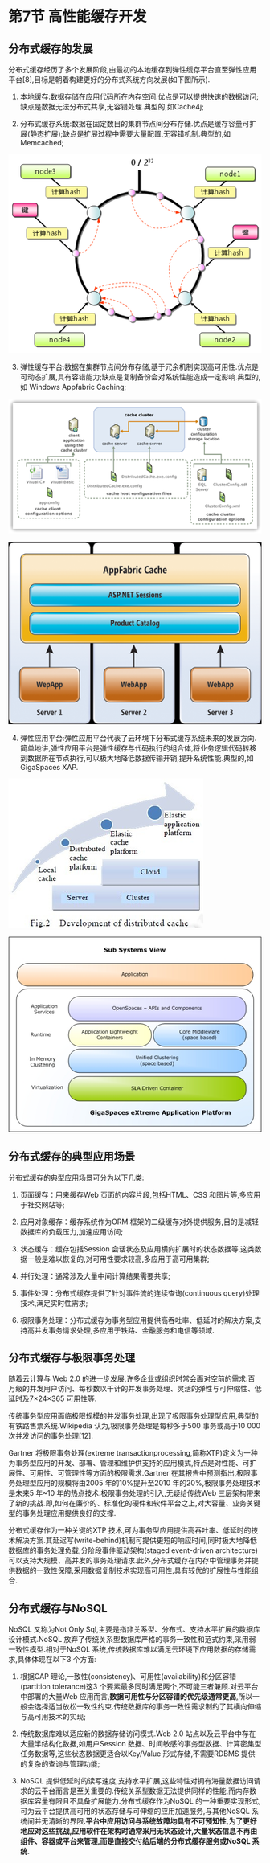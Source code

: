# 第7节 高性能缓存开发

## 分布式缓存的发展

分布式缓存经历了多个发展阶段,由最初的本地缓存到弹性缓存平台直至弹性应用平台[8],目标是朝着构建更好的分布式系统方向发展(如下图所示). 

1) 本地缓存:数据存储在应用代码所在内存空间.优点是可以提供快速的数据访问;缺点是数据无法分布式共享,无容错处理.典型的,如Cache4j;

2) 分布式缓存系统:数据在固定数目的集群节点间分布存储.优点是缓存容量可扩展(静态扩展);缺点是扩展过程中需要大量配置,无容错机制.典型的,如 Memcached;

![img](./static/clipboard.png)

3) 弹性缓存平台:数据在集群节点间分布存储,基于冗余机制实现高可用性.优点是可动态扩展,具有容错能力;缺点是复制备份会对系统性能造成一定影响.典型的,如 Windows Appfabric Caching;

![img](./static/clipboard2.png)

![img](./static/clipboard3.png)

4) 弹性应用平台:弹性应用平台代表了云环境下分布式缓存系统未来的发展方向.简单地讲,弹性应用平台是弹性缓存与代码执行的组合体,将业务逻辑代码转移到数据所在节点执行,可以极大地降低数据传输开销,提升系统性能.典型的,如 GigaSpaces XAP. 

![img](./static/clipboard4.png)

![img](./static/clipboard5.png)

## 分布式缓存的典型应用场景

分布式缓存的典型应用场景可分为以下几类: 

1) 页面缓存：用来缓存Web 页面的内容片段,包括HTML、CSS 和图片等,多应用于社交网站等; 

2) 应用对象缓存：缓存系统作为ORM 框架的二级缓存对外提供服务,目的是减轻数据库的负载压力,加速应用访问; 

3) 状态缓存：缓存包括Session 会话状态及应用横向扩展时的状态数据等,这类数据一般是难以恢复的,对可用性要求较高,多应用于高可用集群; 

4) 并行处理：通常涉及大量中间计算结果需要共享; 

5) 事件处理：分布式缓存提供了针对事件流的连续查询(continuous query)处理技术,满足实时性需求; 

6) 极限事务处理：分布式缓存为事务型应用提供高吞吐率、低延时的解决方案,支持高并发事务请求处理,多应用于铁路、金融服务和电信等领域.



## 分布式缓存与极限事务处理

随着云计算与 Web 2.0 的进一步发展,许多企业或组织时常会面对空前的需求:百万级的并发用户访问、每秒数以千计的并发事务处理、灵活的弹性与可伸缩性、低延时及7×24×365 可用性等.

传统事务型应用面临极限规模的并发事务处理,出现了极限事务处理型应用,典型的有铁路售票系统.Wikipedia 认为,极限事务处理是每秒多于500 事务或高于10 000 次并发访问的事务处理[12].

Gartner 将极限事务处理(extreme transactionprocessing,简称XTP)定义为一种为事务型应用的开发、部署、管理和维护供支持的应用模式,特点是对性能、可扩展性、可用性、可管理性等方面的极限需求.Gartner 在其报告中预测指出,极限事务处理型应用的规模将由2005 年的10%提升至2010 年的20%,极限事务处理技术是未来5 年~10 年的热点技术.极限事务处理的引入,无疑给传统Web 三层架构带来了新的挑战.即,如何在廉价的、标准化的硬件和软件平台之上,对大容量、业务关键型的事务处理应用提供良好的支撑.

分布式缓存作为一种关键的XTP 技术,可为事务型应用提供高吞吐率、低延时的技术解决方案.其延迟写(write-behind)机制可提供更短的响应时间,同时极大地降低数据库的事务处理负载,分阶段事件驱动架构(staged event-driven architecture)可以支持大规模、高并发的事务处理请求.此外,分布式缓存在内存中管理事务并提供数据的一致性保障,采用数据复制技术实现高可用性,具有较优的扩展性与性能组合.



## 分布式缓存与NoSQL

NoSQL 又称为Not Only Sql,主要是指非关系型、分布式、支持水平扩展的数据库设计模式.NoSQL 放弃了传统关系型数据库严格的事务一致性和范式约束,采用弱一致性模型.相对于NoSQL 系统,传统数据库难以满足云环境下应用数据的存储需求,具体体现在以下3 个方面: 

1) 根据CAP 理论,一致性(consistency)、可用性(availability)和分区容错(partition tolerance)这3 个要素最多同时满足两个,不可能三者兼顾.对云平台中部署的大量Web 应用而言,**数据可用性与分区容错的优先级通常更高**,所以一般会选择适当放松一致性约束.传统数据库的事务一致性需求制约了其横向伸缩与高可用技术的实现; 

2) 传统数据库难以适应新的数据存储访问模式.Web 2.0 站点以及云平台中存在大量半结构化数据,如用户Session 数据、时间敏感的事务型数据、计算密集型任务数据等,这些状态数据更适合以Key/Value 形式存储,不需要RDBMS 提供的复杂的查询与管理功能; 

3) NoSQL 提供低延时的读写速度,支持水平扩展,这些特性对拥有海量数据访问请求的云平台而言是至关重要的.传统关系型数据无法提供同样的性能,而内存数据库容量有限且不具备扩展能力.分布式缓存作为NoSQL 的一种重要实现形式,可为云平台提供高可用的状态存储与可伸缩的应用加速服务,与其他NoSQL 系统间并无清晰的界限.**平台中应用访问与系统故障均具有不可预知性,为了更好地应对这些挑战,应用软件在架构时通常采用无状态设计,大量状态信息不再由组件、容器或平台来管理,而是直接交付给后端的分布式缓存服务或NoSQL 系统.** 